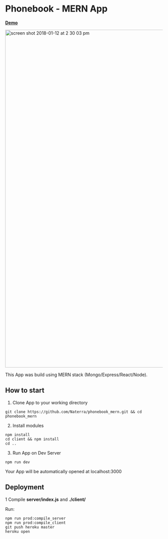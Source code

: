 # Phonebook - MERN App 

<b><a target="_blank" href="https://phonebook-mern.herokuapp.com">Demo</a></b>


<img width="1075" alt="screen shot 2018-01-12 at 2 30 03 pm" src="https://user-images.githubusercontent.com/8204364/34891950-6b17fe48-f7a5-11e7-9e6e-ad14e68b0cf9.png">


This App was build using MERN stack (Mongo/Express/React/Node).

## How to start

1. Clone App to your working directory
<pre>
<code>git clone https://github.com/Naterra/phonebook_mern.git && cd phonebook_mern
</code></pre>

2. Install modules
<pre>
<code>npm install
cd client && npm install
cd ..
</code></pre>
3. Run App on Dev Server

<pre>
<code>npm run dev
</code></pre>
Your App will be automatically opened at localhost:3000

## Deployment

1 Compile <b>server/index.js</b> and <b>./client/</b>

Run:
<pre>
<code>npm run prod:compile_server
npm run prod:compile_client
git push heroku master
heroku open</code>
</pre>

